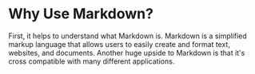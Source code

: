 # Why Use Markdown?

First, it helps to understand what Markdown is. Markdown is a simplified markup language
that allows users to easily create and format text, websites, and documents. Another huge 
upside to Markdown is that it's cross compatible with many different applications.
